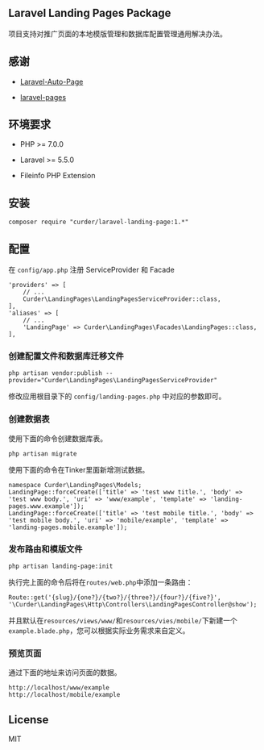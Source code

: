 ## Laravel Landing Pages Package

项目支持对推广页面的本地模版管理和数据库配置管理通用解决办法。


## 感谢

* [Laravel-Auto-Page](https://github.com/Mombuyish/Laravel-Auto-Page)

* [laravel-pages](https://github.com/Jeroen-G/laravel-pages)

## 环境要求

* PHP >= 7.0.0

* Laravel >= 5.5.0

* Fileinfo PHP Extension

## 安装

```
composer require "curder/laravel-landing-page:1.*"
```

## 配置

在 `config/app.php` 注册 ServiceProvider 和 Facade

```
'providers' => [
    // ...
    Curder\LandingPages\LandingPagesServiceProvider::class,
],
'aliases' => [
    // ...
    'LandingPage' => Curder\LandingPages\Facades\LandingPages::class,
],

```

### 创建配置文件和数据库迁移文件
```
php artisan vendor:publish --provider="Curder\LandingPages\LandingPagesServiceProvider"
```

修改应用根目录下的 `config/landing-pages.php` 中对应的参数即可。


### 创建数据表

使用下面的命令创建数据库表。

```
php artisan migrate
```

使用下面的命令在Tinker里面新增测试数据。

```
namespace Curder\LandingPages\Models;
LandingPage::forceCreate(['title' => 'test www title.', 'body' => 'test www body.', 'uri' => 'www/example', 'template' => 'landing-pages.www.example']);
LandingPage::forceCreate(['title' => 'test mobile title.', 'body' => 'test mobile body.', 'uri' => 'mobile/example', 'template' => 'landing-pages.mobile.example']);
```



### 发布路由和模版文件

```
php artisan landing-page:init
```

执行完上面的命令后将在`routes/web.php`中添加一条路由：

```
Route::get('{slug}/{one?}/{two?}/{three?}/{four?}/{five?}', '\Curder\LandingPages\Http\Controllers\LandingPagesController@show');
```

并且默认在`resources/views/www/`和`resources/vies/mobile/`下新建一个`example.blade.php`，您可以根据实际业务需求来自定义。

### 预览页面

通过下面的地址来访问页面的数据。

```
http://localhost/www/example
http://localhost/mobile/example
```

## License

MIT
